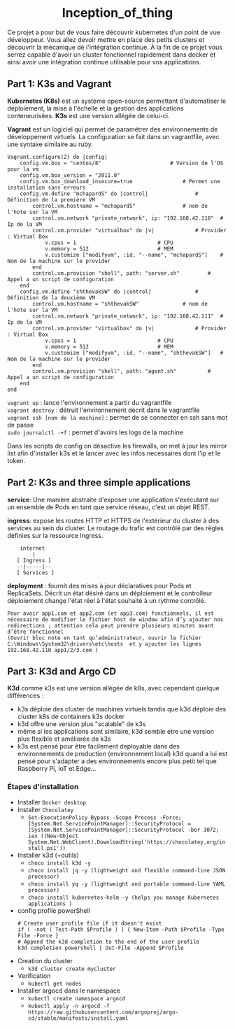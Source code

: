 <h1 align="center">
Inception_of_thing
</h1>

Ce projet a pour but de vous faire découvrir kubernetes d'un point de vue développeur. Vous allez devoir mettre en place des petits clusters et découvrir la mécanique de l'intégration continue. À la fin de ce projet vous serrez capable d'avoir un cluster fonctionnel rapidement dans docker et ainsi avoir une intégration continue utilisable pour vos applications.

## Part 1: K3s and Vagrant

**Kubernetes (K8s)** est un système open-source permettant d'automatiser le déploiement, la mise à l'échelle et la gestion des applications conteneurisées.
**K3s** est une version allégée de celui-ci.

**Vagrant** est un logiciel qui permet de paramétrer des environnements de développement virtuels. La configuration se fait dans un vagrantfile, avec une syntaxe similaire au ruby.

```
Vagrant.configure(2) do |config|									
    config.vm.box = "centos/8"						# Version de l'OS pour la vm
    config.vm.box_version = "2011.0"
    config.vm.box_download_insecure=true				# Permet une installation sans erreurs
    config.vm.define "mchapardS" do |control|				# Définition de la première VM
        control.vm.hostname = "mchapardS"				# nom de l'hote sur la VM
        control.vm.network "private_network", ip: "192.168.42.110"	# Ip de la VM
        control.vm.provider "virtualbox" do |v|				# Provider : Virtual Box
            v.cpus = 1							# CPU
            v.memory = 512						# MEM
            v.customize ["modifyvm", :id, "--name", "mchapardS"]	# Nom de la machine sur le provider
        end
        control.vm.provision "shell", path: "server.sh"			# Appel a un script de configuration
    end
    config.vm.define "shthevakSW" do |control|				# Définition de la deuxième VM
        control.vm.hostname = "shthevakSW"				# nom de l'hote sur la VM
        control.vm.network "private_network", ip: "192.168.42.111"	# Ip de la VM
        control.vm.provider "virtualbox" do |v|				# Provider : Virtual Box
            v.cpus = 1							# CPU
            v.memory = 512						# MEM
            v.customize ["modifyvm", :id, "--name", "shthevakSW"]	# Nom de la machine sur le provider
        end
        control.vm.provision "shell", path: "agent.sh"			# Appel a un script de configuration
    end
end
```

`vagrant up` : lance l'environnement a partir du vagrantfile  
`vagrant destroy` : détruit l'environnement décrit dans le vagrantfile  
`vagrant ssh [nom de la machine]` : permet de se connecter en ssh sans mot de passe  
`sudo journalctl -+f` : permet d'avoirs les logs de la machine  

Dans les scripts de config on désactive les firewalls, on met à jour les mirror list afin d'installer k3s et le lancer avec les infos necessaires dont l'ip et le token.

## Part 2: K3s and three simple applications

**service**: Une manière abstraite d'exposer une application s'exécutant sur un ensemble de Pods en tant que service réseau, c'est un objet REST.

**ingress**: expose les routes HTTP et HTTPS de l'extérieur du cluster à des services au sein du cluster. Le routage du trafic est contrôlé par des règles définies sur la ressource Ingress.
```none
    internet
        |
   [ Ingress ]
   --|-----|--
   [ Services ]
```
**deployment** : fournit des mises à jour déclaratives pour Pods et ReplicaSets. Décrit un état désiré dans un déploiement et le controlleur déploiement change l'état réel à l'état souhaité à un rythme contrôlé.

`Pour avoir app1.com et app2.com (et app3.com) fonctionnels, il est nécessaire de modifier le fichier host de window afin d’y ajouter nos redirections ; attention cela peut prendre plusieurs minutes avant d’être fonctionnel
`  
`(Ouvrir bloc note en tant qu’administrateur, ouvrir le fichier C:\Windows\System32\drivers\etc\hosts  et y ajouter les lignes 192.168.42.110 app1/2/3.com )`


## Part 3: K3d and Argo CD

**K3d** comme k3s est une version allégée de k8s, avec cependant quelque différences : 

 - k3s déploie des cluster de machines virtuels tandis que k3d déploie des cluster k8s de containers k3s docker
 - k3d offre une version plus "scalable" de k3s
 - même si les applications sont similaire, k3d  semble etre une version plus flexible et améliorée de k3s
 - k3s est pensé pour être facilement deployable dans des environnements de production (environnement local) k3d quand a lui est pensé pour s'adapter a des environnements encore plus petit tel que Raspberry Pi, IoT et Edge...

### Étapes d'installation

 - Installer `Docker desktop`
 - Installer `Chocolatey`
	 - `Set-ExecutionPolicy Bypass -Scope Process -Force; [System.Net.ServicePointManager]::SecurityProtocol = [System.Net.ServicePointManager]::SecurityProtocol -bor 3072; iex ((New-Object System.Net.WebClient).DownloadString('https://chocolatey.org/install.ps1'))`
 - Installer k3d (+outils)
	 - `choco install k3d -y`
	 - `choco install jq -y (lightweight and flexible command-line JSON processor)`
	 - `choco install yq -y (lightweight and portable command-line YAML processor)`
	 - `choco install kubernetes-helm -y (helps you manage Kubernetes applications )`
 - config profile powerShell 
	```
	# Create user profile file if it doesn't exist
	if ( -not ( Test-Path $Profile ) ) { New-Item -Path $Profile -Type File -Force }
	# Append the k3d completion to the end of the user profile 
	k3d completion powershell | Out-File -Append $Profile
	```
- Creation du cluster
	- `k3d cluster create mycluster`
- Verification
	- `kubectl get nodes`
- Installer argocd dans le namespace
	- `kubectl create namespace argocd`
	- `kubectl apply -n argocd -f https://raw.githubusercontent.com/argoproj/argo-cd/stable/manifests/install.yaml`
